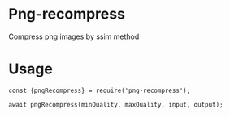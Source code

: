# Png-recompress

Compress png images by ssim method

# Usage

```const {pngRecompress} = require('png-recompress');```

```await pngRecompress(minQuality, maxQuality, input, output);```
